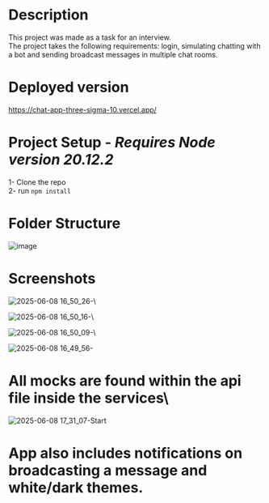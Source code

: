 # Description
This project was made as a task for an interview.\
The project takes the following requirements: login, simulating chatting with a bot and sending broadcast messages in multiple chat rooms. 

# Deployed version
https://chat-app-three-sigma-10.vercel.app/

# Project Setup - *Requires Node version 20.12.2*
1- Clone the repo\
2- run `npm install`

# Folder Structure
![image](https://github.com/user-attachments/assets/3ddc4a7e-d0f6-4936-845e-15021de03921)

# Screenshots
![2025-06-08 16_50_26-](https://github.com/user-attachments/assets/f3500b2a-2251-4738-9638-f670f8dc6326)\

![2025-06-08 16_50_16-](https://github.com/user-attachments/assets/92f65601-ff8d-495a-a00e-ea4b276a6ca2)\

![2025-06-08 16_50_09-](https://github.com/user-attachments/assets/ff15d5bb-6271-46cf-a786-24e815ecc515)\

![2025-06-08 16_49_56-](https://github.com/user-attachments/assets/628075a1-8418-4ff1-b38e-e3a6fde27ac9)

# All mocks are found within the api file inside the services\
![2025-06-08 17_31_07-Start](https://github.com/user-attachments/assets/af03059f-51d1-4bc4-8685-d5dcdf2fb3fb)


# App also includes notifications on broadcasting a message and white/dark themes.
